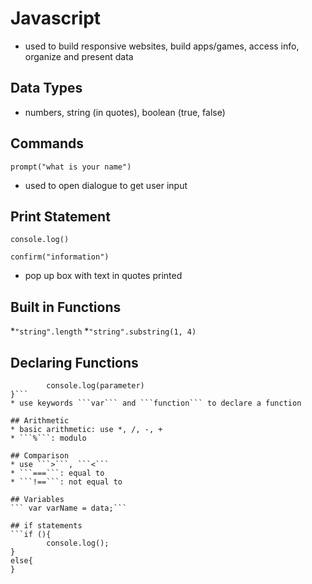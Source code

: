 # Javascript 

* used to build responsive websites, build apps/games, access info, organize and present data 

## Data Types 
* numbers, string (in quotes), boolean (true, false)

## Commands
```prompt("what is your name")```
* used to open dialogue to get user input

## Print Statement
```console.log()```

```confirm("information")```
* pop up box with text in quotes printed 

## Built in Functions 
*```"string".length```
*```"string".substring(1, 4)```

## Declaring Functions 
```var functionName = function(parameter){
		console.log(parameter)
}```
* use keywords ```var``` and ```function``` to declare a function

## Arithmetic 
* basic arithmetic: use *, /, -, +
* ```%```: modulo 

## Comparison 
* use ```>```, ```<``` 
* ```===```: equal to
* ```!==```: not equal to 

## Variables 
``` var varName = data;```

## if statements 
```if (){
		console.log();
}
else{
}
```
